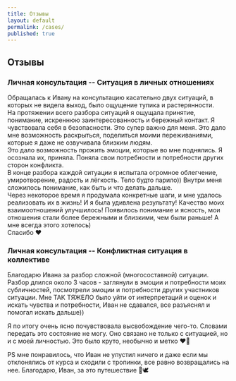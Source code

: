```yaml
---
title: Отзывы
layout: default
permalink: /cases/
published: true
---
```

## Отзывы

### Личная консультация -- Cитуация в личных отношениях
Обращалась к Ивану на консультацию касательно двух ситуаций, в которых не видела выход, было ощущение тупика и растерянности.  
На протяжении всего разбора ситуаций я ощущала принятие, понимание, искреннюю заинтересованность и бережный контакт. Я чувствовала себя в безопасности. Это супер важно для меня. Это дало мне возможность раскрыться, поделиться моими переживаниями, которые я даже не озвучивала близким людям.  
Это дало возможность прожить эмоции, которые во мне поднялись. Я осознала их, приняла.
Поняла свои потребности и потребности других сторон конфликта.  
В конце разбора каждой ситуации я испытала огромное облегчение, умиротворение, радость и лёгкость. Тело будто парило)) Внутри меня сложилось понимание, как быть и что делать дальше.  
Через некоторое время я продумала конкретные шаги, и мне удалось реализовать их в жизнь! И я была удивлена результату! Качество моих взаимоотношений улучшилось! Появилось понимание и ясность, мои отношения стали более бережными и близкими, чем были раньше! А мне всегда этого хотелось)  
Спасибо ❤️

### Личная консультация -- Конфликтная ситуация в коллективе
Благодарю Ивана за разбор сложной (многосоставной) ситуации.
Разбор длился около 3 часов - заглянули в эмоции и потребности моих субличностей, посмотрели эмоции и потребности других участников ситуации.
Мне ТАК ТЯЖЕЛО было уйти от интерпретаций и оценок и искать чувства и потребности, Иван не сдавался, все разъяснял и помогал искать дальше))

Я по итогу очень ясно почувствовала высвобождение чего-то. Словами передать это состояние не могу. Оно связано не только с ситуацией, но и с моей личностью.
Это было круто, необычно и метко ❤️🌺

PS   мне понравилось, что Иван не упустил ничего и даже если мы отклонялись от курса и сходили с тропинки, все равно возвращались на нее. Благодарю, Иван, за это путешествие 🌺🕊
